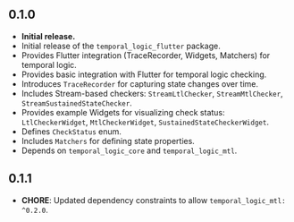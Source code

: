 ## 0.1.0

* **Initial release.**
* Initial release of the `temporal_logic_flutter` package.
* Provides Flutter integration (TraceRecorder, Widgets, Matchers) for temporal logic.
* Provides basic integration with Flutter for temporal logic checking.
* Introduces `TraceRecorder` for capturing state changes over time.
* Includes Stream-based checkers: `StreamLtlChecker`, `StreamMtlChecker`, `StreamSustainedStateChecker`.
* Provides example Widgets for visualizing check status: `LtlCheckerWidget`, `MtlCheckerWidget`, `SustainedStateCheckerWidget`.
* Defines `CheckStatus` enum.
* Includes `Matchers` for defining state properties.
* Depends on `temporal_logic_core` and `temporal_logic_mtl`.

## 0.1.1

* **CHORE**: Updated dependency constraints to allow `temporal_logic_mtl: ^0.2.0`.
